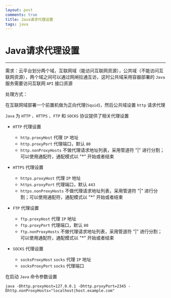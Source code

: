 ```yaml
---
layout: post
comments: true
title: Java请求代理设置
tags: java
---
```


# Java请求代理设置 #

----------

需求：云平台划分两个域，互联网域（能访问互联网资源），公共域（不能访问互联网资源），两个域之间可以通过网闸拉通互访，这时公共域采用容器部署的 `Java` 服务需要访问互联网 `API` 接口资源

处理方式：

在互联网域部署一个前置机做为正向代理(`Squid`)，然后公共域设置 `http` 请求代理

`Java` 为 `HTTP` 、`HTTPS` 、`FTP` 和 `SOCKS` 协议提供了相关代理设置

- `HTTP` 代理设置
  - `http.proxyHost` 代理 `IP` 地址
  - `http.proxyPort` 代理端口，默认 `80`
  - `http.nonProxyHosts` 不做代理请求地址列表，采用管道符 "|" 进行分割；可以使用通配符，通配模式以 "*" 开始或者结束

- `HTTPS` 代理设置
  - `https.proxyHost` 代理 `IP` 地址
  - `https.proxyPort` 代理端口，默认 `443`
  - `https.nonProxyHosts` 不做代理请求地址列表，采用管道符 "|" 进行分割；可以使用通配符，通配模式以 "*" 开始或者结束

- `FTP` 代理设置
  - `ftp.proxyHost` 代理 `IP` 地址
  - `ftp.proxyPort` 代理端口，默认 `80`
  - `ftp.nonProxyHosts` 不做代理请求地址列表，采用管道符 "|" 进行分割；可以使用通配符，通配模式以 "*" 开始或者结束

- `SOCKS` 代理设置
  - `socksProxyHost` `socks` 代理 `IP` 地址
  - `socksProxyPort` `socks` 代理端口

在启动 `Java` 命令参数设置

`java -Dhttp.proxyHost=127.0.0.1 -Dhttp.proxyPort=2345 -Dhttp.nonProxyHosts="localhost|host.example.com"`
